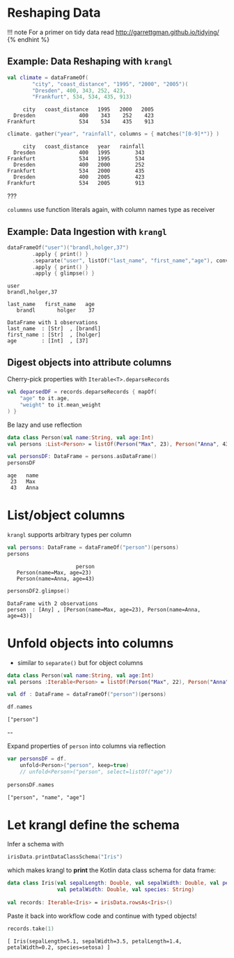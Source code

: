 #  Reshaping Data

!!! note
    For a primer on tidy data read http://garrettgman.github.io/tidying/
{% endhint %}


## Example: Data Reshaping with `krangl`

```kotlin
val climate = dataFrameOf(
        "city", "coast_distance", "1995", "2000", "2005")(
        "Dresden", 400, 343, 252, 423,
        "Frankfurt", 534, 534, 435, 913)
```

```
     city   coast_distance   1995   2000   2005
  Dresden              400    343    252    423
Frankfurt              534    534    435    913
```

```kotlin
climate. gather("year", "rainfall", columns = { matches("[0-9]*")} )
```

```
     city   coast_distance   year   rainfall
  Dresden              400   1995        343
Frankfurt              534   1995        534
  Dresden              400   2000        252
Frankfurt              534   2000        435
  Dresden              400   2005        423
Frankfurt              534   2005        913
```

???

`colummns` use function literals again, with column names type as receiver


## Example: Data Ingestion with `krangl`

```kotlin
dataFrameOf("user")("brandl,holger,37")
        .apply { print() }
        .separate("user", listOf("last_name", "first_name","age"), convert = true)
        .apply { print() }
        .apply { glimpse() }
```

```plain
user
brandl,holger,37
```

```
last_name   first_name   age
   brandl       holger    37
```

```
DataFrame with 1 observations
last_name  : [Str]	, [brandl]
first_name : [Str]	, [holger]
age        : [Int]	, [37]
```

## Digest objects into attribute columns

Cherry-pick properties with `Iterable<T>.deparseRecords`
```kotlin
val deparsedDF = records.deparseRecords { mapOf(
    "age" to it.age, 
    "weight" to it.mean_weight
) }

```

Be lazy and use reflection
```kotlin
data class Person(val name:String, val age:Int)
val persons :List<Person> = listOf(Person("Max", 23), Person("Anna", 43))

val personsDF: DataFrame = persons.asDataFrame() 
personsDF
```

```
age   name
 23   Max
 43   Anna
```

# List/object columns

`krangl` supports arbitrary types per column

```kotlin
val persons: DataFrame = dataFrameOf("person")(persons) 
persons
```

```
                      person
   Person(name=Max, age=23)
   Person(name=Anna, age=43)
```

```kotlin
personsDF2.glimpse()
```

```
DataFrame with 2 observations
person	: [Any]	, [Person(name=Max, age=23), Person(name=Anna, age=43)]
```



# Unfold objects into columns

* similar to `separate()` but for object columns


```kotlin
data class Person(val name:String, val age:Int)
val persons :Iterable<Person> = listOf(Person("Max", 22), Person("Anna", 23))

val df : DataFrame = dataFrameOf("person")(persons)

df.names
```
```
["person"]
```
--

Expand properties of `person` into columns via reflection

```kotlin
var personsDF = df.
    unfold<Person>("person", keep=true) 
    // unfold<Person>("person", select=listOf("age"))
    
personsDF.names   
```

```
["person", "name", "age"]
```


# Let krangl define the schema


Infer a schema with

```kotlin
irisData.printDataClassSchema("Iris")
```
which makes krangl to __print__ the Kotlin data class schema for data frame:

```kotlin
data class Iris(val sepalLength: Double, val sepalWidth: Double, val petalLength: Double, 
                val petalWidth: Double, val species: String)
                
val records: Iterable<Iris> = irisData.rowsAs<Iris>()
```

Paste it back into workflow code and continue with typed objects!

```kotlin
records.take(1)
```

```
[ Iris(sepalLength=5.1, sepalWidth=3.5, petalLength=1.4, petalWidth=0.2, species=setosa) ]
```
